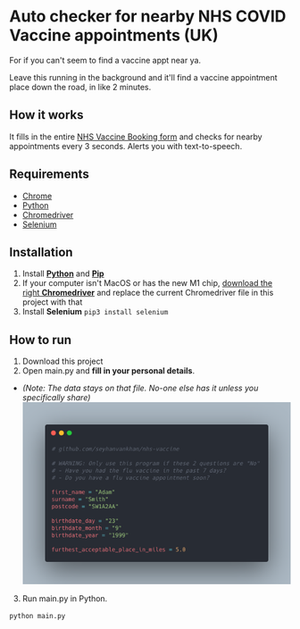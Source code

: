 # Auto checker for nearby NHS COVID Vaccine appointments (UK)

For if you can't seem to find a vaccine appt near ya.

Leave this running in the background and it'll find a vaccine appointment place down the road, in like 2 minutes.

## How it works
It fills in the entire [NHS Vaccine Booking form](https://www.nhs.uk/book-a-coronavirus-vaccination) and checks for nearby appointments every 3 seconds. Alerts you with text-to-speech.

## Requirements
- [Chrome](https://www.google.com/intl/en_uk/chrome/)
- [Python](https://www.python.org/downloads/)
- [Chromedriver](https://chromedriver.storage.googleapis.com/index.html?path=92.0.4515.43/)
- [Selenium](https://pypi.org/project/selenium/)

## Installation

1. Install [**Python**](https://www.python.org/downloads/) and [**Pip**](https://pip.pypa.io/en/stable/installing/)
3. If your computer isn't MacOS or has the new M1 chip, [download the right **Chromedriver**](https://chromedriver.storage.googleapis.com/index.html?path=92.0.4515.43/) and replace the current Chromedriver file in this project with that
4. Install **Selenium** `pip3 install selenium`
## How to run

1. Download this project
2. Open main.py and **fill in your personal details**.
- *(Note: The data stays on that file. No-one else has it unless you specifically share)*
![Example of Personal Details to put](example-of-personal-details.png)
3. Run main.py in Python. 
```
python main.py
```
